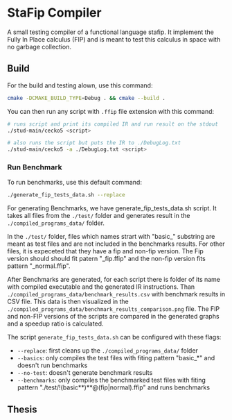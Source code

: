 # StaFip Compiler

A small testing compiler of a functional language stafip. It
implement the Fully In Place calculus (FIP) and is meant to test
this calculus in space with no garbage collection.

## Build

For the build and testing alown, use this command:

```sh
cmake -DCMAKE_BUILD_TYPE=Debug . && cmake --build .
```

You can then run any script with `.ffip` file extension with this command:

```sh
# runs script and print its compiled IR and run result on the stdout
./stud-main/cecko5 <script>

# also runs the script but puts the IR to ./DebugLog.txt
./stud-main/cecko5 -a ./DebugLog.txt <script>
```

### Run Benchmark

To run benchmarks, use this default command:

```sh
./generate_fip_tests_data.sh --replace
```

For generating Benchmarks, we have generate_fip_tests_data.sh script.
It takes all files from the `./test/` folder and generates result in the
`./compiled_programs_data/` folder.

In the `./test/` folder, files which names strart with "basic\_" substring
are meant as test files and are not included in the benchmarks results. For
other files, it is expeceted that they have a fip and non-fip version. The
Fip version should should fit patern "<name>\_fip.ffip" and the non-fip
version fits pattern "<name>\_normal.ffip".

After Benchmarks are generated, for each script there is folder of its name
with compiled executable and the generated IR instructions. Than
`./compiled_programs_data/benchmark_results.csv` with benchmark results in
CSV file. This data is then visualized in the
`./compiled_programs_data/benchmark_results_comparison.png` file. The FIP
and non-FIP versions of the scripts are compared in the generated graphs and
a speedup ratio is calculated.

The script `generate_fip_tests_data.sh` can be configured with these flags:

- `--replace`: first cleans up the `./compiled_programs_data/` folder
- `--basics`: only compiles the test files with fiting pattern "basic\_\*" and doesn't run benchmarks
- `--no-test`: doesn't generate benchmark results
- `--benchmarks`: only compiles the benchmarked test files with fiting pattern "./test/!(basic**)**@(fip|normal).ffip" and runs benchmarks

## Thesis
